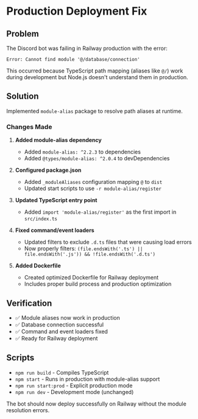 # Production Deployment Fix

## Problem
The Discord bot was failing in Railway production with the error:
```
Error: Cannot find module '@/database/connection'
```

This occurred because TypeScript path mapping (aliases like `@/`) work during development but Node.js doesn't understand them in production.

## Solution
Implemented `module-alias` package to resolve path aliases at runtime.

### Changes Made

1. **Added module-alias dependency**
   - Added `module-alias: ^2.2.3` to dependencies
   - Added `@types/module-alias: ^2.0.4` to devDependencies

2. **Configured package.json**
   - Added `_moduleAliases` configuration mapping `@` to `dist`
   - Updated start scripts to use `-r module-alias/register`

3. **Updated TypeScript entry point**
   - Added `import 'module-alias/register'` as the first import in `src/index.ts`

4. **Fixed command/event loaders**
   - Updated filters to exclude `.d.ts` files that were causing load errors
   - Now properly filters: `(file.endsWith('.ts') || file.endsWith('.js')) && !file.endsWith('.d.ts')`

5. **Added Dockerfile**
   - Created optimized Dockerfile for Railway deployment
   - Includes proper build process and production optimization

## Verification
- ✅ Module aliases now work in production
- ✅ Database connection successful
- ✅ Command and event loaders fixed
- ✅ Ready for Railway deployment

## Scripts
- `npm run build` - Compiles TypeScript
- `npm start` - Runs in production with module-alias support
- `npm run start:prod` - Explicit production mode
- `npm run dev` - Development mode (unchanged)

The bot should now deploy successfully on Railway without the module resolution errors.
